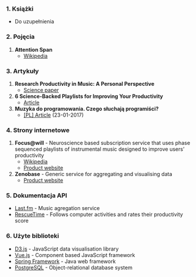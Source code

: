 ### 1. Książki

- Do uzupełnienia 

### 2. Pojęcia

1. **Attention Span**
    - [Wikipedia](https://en.wikipedia.org/wiki/Attention_span)

### 3. Artykuły

1. **Research Productivity in Music: A Personal Perspective**
    - [Science paper](http://www.omicsonline.com/open-access/research-productivity-in-music-a-personal-perspective-2090-2719-1000112.php?aid=66271)
2. **6 Science-Backed Playlists for Improving Your Productivity**
    - [Article](https://blog.hubspot.com/marketing/productivity-playlists)
3. **Muzyka do programowania. Czego słuchają programiści?**
    - [[PL] Article](https://bulldogjob.pl/news/137-muzyka-do-programowania-czego-sluchaja-programisci) (23-01-2017)

### 4. Strony internetowe

1. **Focus@will** - Neuroscience based subscription service that uses phase sequenced playlists of instrumental music designed to improve users’ productivity
    - [Wikipedia](https://en.wikipedia.org/wiki/Focus@Will) 
    - [Product website](https://www.focusatwill.com/app/pages/v7)
2. **Zenobase** - Generic service for aggregating and visualising data
    - [Product website](https://zenobase.com/#/)
   

### 5. Dokumentacja API

- [Last.fm](http://www.last.fm/api) - Music agregation service
- [RescueTime](https://www.rescuetime.com/anapi/setup/documentation) - Follows computer activities and rates their productivity score

### 6. Użyte biblioteki
- [D3.js](https://d3js.org/) - JavaScript data visualisation library
- [Vue.js](http://vuejs.org/) - Component based JavaScript framework
- [Spring Framework](http://docs.spring.io/spring/docs/current/spring-framework-reference/htmlsingle/) - Java web framework
- [PostgreSQL](https://www.postgresql.org/docs/) - Object-relational database system
